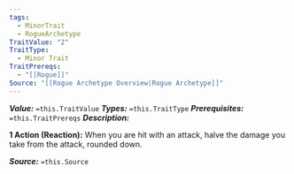 ```yaml
---
tags:
  - MinorTrait
  - RogueArchetype
TraitValue: "2"
TraitType:
  - Minor Trait
TraitPrereqs:
  - "[[Rogue]]"
Source: "[[Rogue Archetype Overview|Rogue Archetype]]"
---
```

***Value:*** `=this.TraitValue`
***Types:*** `=this.TraitType`
***Prerequisites:*** `=this.TraitPrereqs`
***Description:***

**1 Action (Reaction):** When you are hit with an attack, halve the damage you take from the attack, rounded down.

***Source:*** `=this.Source`